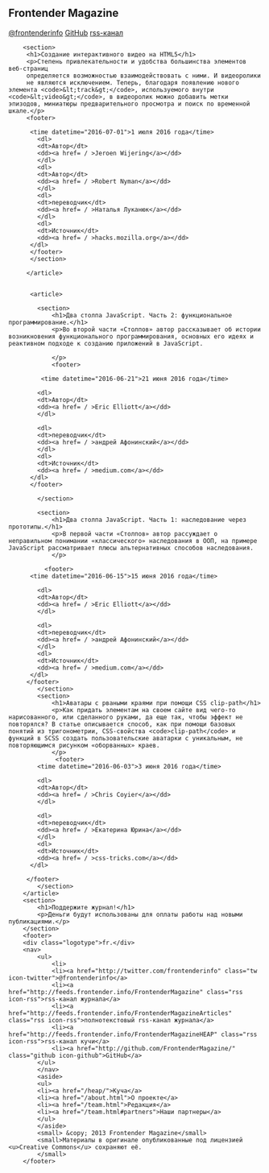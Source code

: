 <!DOCTYPE HTML>
<html lang="ru-RU">
<head>
 <meta charset="utf-8">
    <title>Frontender.info</title>
 <meta name=viewport content="width=device-width, initial-scale=1"> 
   
</head>
<body>
	<article>
	    <h1>Frontender Magazine</h1>
		<nav>
			<a href="http://twitter.com/frontenderinfo" title="Подпишитесь на твиттер" class="twitter icon-twitter">@frontenderinfo</a>
            <a href="https://github.com/FrontenderMagazine/" title="Мы на гитхабе" class="github icon-github">GitHub</a>
            <a href="http://feeds.frontender.info/FrontenderMagazineArticles/" title="Читайте наш RSS" class="rss icon-rss">rss-канал</a>
		</nav>
		</article>
		<article>
		
		<section>
		 <h1>Создание интерактивного видео на HTML5</h1>
		 <p>Степень привлекательности и удобства большинства элементов веб-страниц 
         определяется возможностью взаимодействовать с ними. И видеоролики 
         не являются исключением. Теперь, благодаря появлению нового элемента <code>&lt;track&gt;</code>, используемого внутри <code>&lt;video&gt;</code>, в видеоролик можно добавить метки эпизодов, миниатюры предварительного просмотра и поиск по временной шкале.</p>
         <footer>
         
          <time datetime="2016-07-01">1 июля 2016 года</time>
            <dl>
          	<dt>Автор</dt>
            <dd><a href= / >Jeroen Wijering</a></dd>
            </dl>
            <dl>
            <dt>Автор</dt>
            <dd><a href= / >Robert Nyman</a></dd>
            </dl>
            <dl>
            <dt>переводчик</dt>
            <dd><a href= / >Наталья Луканюк</a></dd>
            </dl>
            <dl>
            <dt>Источник</dt>        
            <dd><a href= / >hacks.mozilla.org</a></dd>
          </dl>  
          </footer> 
          </section>
        
         </article>
       
                   
          <article>
                   
	    	<section>
	    		<h1>Два столпа JavaScript. Часть 2: функциональное программирование.</h1>
	    		<p>Во второй части «Столпов» автор рассказывает об истории возникновения функционального программирования, основных его идеях и реактивном подходе к созданию приложений в JavaScript.

                </p>
                <footer> 
               
             <time datetime="2016-06-21">21 июня 2016 года</time>
          
          	<dl>
          	<dt>Автор</dt>
            <dd><a href= / >Eric Elliott</a></dd>
            </dl>
            
            <dl>
            <dt>переводчик</dt>
            <dd><a href= / >андрей Афонинский</a></dd>
            </dl>
            <dl>
            <dt>Источник</dt>        
            <dd><a href= / >medium.com</a></dd>
          </dl>
          </footer> 
         
	    	</section>

	    	<section>
	    		<h1>Два столпа JavaScript. Часть 1: наследование через прототипы.</h1>
	    		<p>В первой части «Столпов» автор рассуждает о неправильном понимании «классического» наследования в ООП, на примере JavaScript рассматривает плюсы альтернативных способов наследования.
                </p>
                
              <footer>   
          <time datetime="2016-06-15">15 июня 2016 года</time>
          
          	<dl>
          	<dt>Автор</dt>
            <dd><a href= / >Eric Elliott</a></dd>
            </dl>
            
            <dl>
            <dt>переводчик</dt>
            <dd><a href= / >андрей Афонинский</a></dd>
            </dl>
            <dl>
            <dt>Источник</dt>        
            <dd><a href= / >medium.com</a></dd>
          </dl>
         </footer> 
	    	</section>
	    	<section>
	    		<h1>Аватары с рваными краями при помощи CSS clip-path</h1>
	    		<p>Как придать элементам на своем сайте вид чего-то нарисованного, или сделанного руками, да еще так, чтобы эффект не повторялся? В статье описывается способ, как при помощи базовых понятий из тригонометрии, CSS-свойства <code>clip-path</code> и функций в SCSS создать пользовательские аватарки с уникальным, не повторяющимся рисунком «оборванных» краев.
                </p>
                 <footer> 
            <time datetime="2016-06-03">3 июня 2016 года</time>
          
          	<dl>
          	<dt>Автор</dt>
            <dd><a href= / >Chris Coyier</a></dd>
            </dl>
            
            <dl>
            <dt>переводчик</dt>
            <dd><a href= / >Екатерина Юрина</a></dd>
            </dl>
            <dl>
            <dt>Источник</dt>        
            <dd><a href= / >css-tricks.com</a></dd>
          </dl>
          
         </footer> 
	    	</section>
	    </article>
	    <section>
	    	<h1>Поддержите журнал!</h1>
	    	<p>Деньги будут использованы для оплаты работы над новыми публикациями.</p>
	    </section>
	    <footer>
	    <div class="logotype">fr.</div>
	    <nav>
	    	<ul>
	    		<li>
	    		<li><a href="http://twitter.com/frontenderinfo" class="tw icon-twitter">@frontenderinfo</a>
                <li><a href="http://feeds.frontender.info/FrontenderMagazine" class="rss icon-rss">rss-канал журнала</a>
                <li><a href="http://feeds.frontender.info/FrontenderMagazineArticles" class="rss icon-rss">полнотекстовый rss-канал журнала</a>
                <li><a href="http://feeds.frontender.info/FrontenderMagazineHEAP" class="rss icon-rss">rss-канал кучи</a>
                <li><a href="http://github.com/FrontenderMagazine/" class="github icon-github">GitHub</a>
	    	</ul>
	    	</nav>
	    	<aside>
	    	<ul>
	    	<li><a href="/heap/">Куча</a>
            <li><a href="/about.html">О проекте</a>
            <li><a href="/team.html">Редакция</a>
            <li><a href="/team.html#partners">Наши партнеры</a>
            </ul>
	    	</aside>
	    	<small>	&copy; 2013 Frontender Magazine</small>
	    	<small>Материалы в оригинале опубликованные под лицензией <u>Creative Commons</u> сохраняют её.
	    	</small>
	    </footer>
</body>
</html>